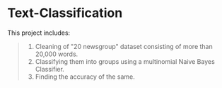# Text-Classification

This project includes:
> 1. Cleaning of "20 newsgroup" dataset consisting of more than 20,000 words.   
> 2. Classifying them into groups using a multinomial Naive Bayes Classifier.   
> 3. Finding the accuracy of the same.
